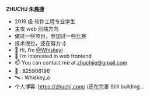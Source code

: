 **ZHUCHJ 朱晨捷**
- 2019 级 软件工程专业学生  
- 主攻 web 前端方向  
- 做过一些项目，参加过一些比赛  
- 技术很拉，还在努力  **:)**
- 👋 Hi, I’m [@Whiskeyi](https://github.com/Whiskeyi)
- 👀 I’m interested in web frontend
- 📫 You can contact me at [zhuchjie@gmail.com](mailto:zhuchjie@gmail.com)
- 🐧 : 825906196
- 🛰 : Whiskey_o
- 个人博客: https://zhuchj.com/ (还在完善 Still building...
